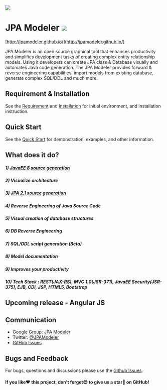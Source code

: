 <img src="http://jpamodeler.github.io/images/logo.png">

# JPA Modeler [![][license img]][license]



[http://jpamodeler.github.io/](http://jpamodeler.github.io/)

JPA Modeler is an open source graphical tool that enhances productivity and simplifies development tasks of creating complex entity relationship models. Using it developers can create JPA class & Database visually and automates Java code generation. The JPA Modeler provides forward & reverse engineering capabilities, import models from existing database, generate complex SQL/DDL and much more.

## Requirement & Installation

See the [Requirement](http://jpamodeler.github.io/tutorial/page.html?l=Requirement) and [Installation](http://jpamodeler.github.io/tutorial/page.html?l=Installation) for initial environment, and installation instruction.



## Quick Start

See the [Quick Start](http://jpamodeler.github.io/tutorial/page.html?l=QuickStart) for demonstration, examples, and other information.


## What does it do?

##### 1) [JavaEE 8 source generation](http://jpamodeler.github.io/tutorial/page.html?l=OFB/MVC/QuickStart)
##### 2) Visualize architecture
##### 3) [JPA 2.1 source generation](http://jpamodeler.github.io/tutorial/page.html?l=QuickStart)
##### 4) Reverse Engineering of Java Source Code
##### 5) Visual creation of database structures
##### 6) DB Reverse Engineering
##### 7) SQL/DDL script generation (Beta)
##### 8) Model documentation
##### 9) Improves your productivity
##### 10) Tech Stack : REST(JAX-RS), MVC 1.0(JSR-371), JavaEE Security(JSR-375), EJB, CDI, JSP, HTML5, Bootstrap

## Upcoming release - Angular JS

## Communication

- Google Group: [JPA Modeler](https://groups.google.com/forum/#!forum/jpamodeler)
- Twitter: [@JPAModeler](http://twitter.com/JPAModeler)
- [GitHub Issues](https://github.com/jGauravGupta/jpamodeler/issues)


## Bugs and Feedback

For bugs, questions and discussions please use the [Github Issues](https://github.com/jGauravGupta/jpamodeler/issues).

#### If you like:heart: this project, don't forget:blush: to give us a star:star2: on GitHub!


[license]:LICENSE
[license img]:https://img.shields.io/badge/License-Apache%202-blue.svg
